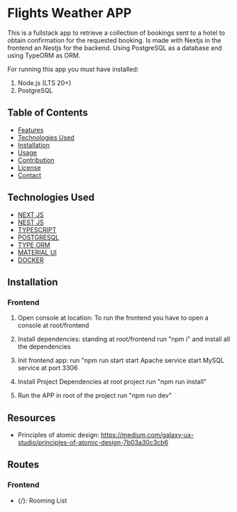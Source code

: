 
# Flights Weather APP

This is a fullstack app to retrieve a collection of bookings sent to a hotel to obtain confirmation for the requested booking.
Is made with Nextjs in the frontend an Nestjs for the backend. Using PostgreSQL as a database and using TypeORM as ORM.

For running this app you must have installed:
1. Node.js (LTS 20+)
2. PostgreSQL

## Table of Contents

- [Features](#features)
- [Technologies Used](#technologies-used)
- [Installation](#installation)
- [Usage](#usage)
- [Contribution](#contribution)
- [License](#license)
- [Contact](#contact)


## Technologies Used

- [ NEXT JS ](https://nextjs.org/docs)
- [ NEST JS ](https://nestjs.com/)
- [ TYPESCRIPT ](https://www.typescriptlang.org/)
- [ POSTGRESQL ](https://www.postgresql.org/docs/)
- [ TYPE ORM ](https://typeorm.io/)
- [ MATERIAL UI ](https://redis.io/es/)
- [ DOCKER ](https://www.docker.com/)

## Installation

### Frontend
1. Open console at location: To run the frontend you 
have to open a console at root/frontend

2. Install dependencies:
    standing at root/frontend
    run "npm i" and install all the dependencies

3. Init frontend app:
   run "npm run start
   start Apache service
   start MySQL service at port 3306

4. Install Project Dependencies
   at root project run "npm run install"

5. Run the APP
   in root of the project run "npm run dev"


## Resources

- Principles of atomic design: https://medium.com/galaxy-ux-studio/principles-of-atomic-design-7b03a30c3cb6


## Routes

### Frontend
- {/}: Rooming List 

